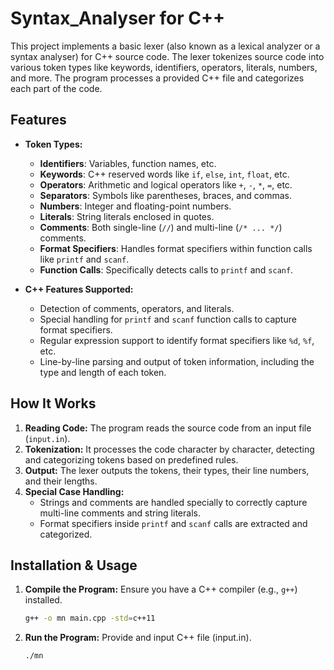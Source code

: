 # Syntax_Analyser for C++

This project implements a basic lexer (also known as a lexical analyzer or a syntax analyser) for C++ source code. The lexer tokenizes source code into various token types like keywords, identifiers, operators, literals, numbers, and more. The program processes a provided C++ file and categorizes each part of the code.

## Features

- **Token Types:** 
  - **Identifiers**: Variables, function names, etc.
  - **Keywords**: C++ reserved words like `if`, `else`, `int`, `float`, etc.
  - **Operators**: Arithmetic and logical operators like `+`, `-`, `*`, `=`, etc.
  - **Separators**: Symbols like parentheses, braces, and commas.
  - **Numbers**: Integer and floating-point numbers.
  - **Literals**: String literals enclosed in quotes.
  - **Comments**: Both single-line (`//`) and multi-line (`/* ... */`) comments.
  - **Format Specifiers**: Handles format specifiers within function calls like `printf` and `scanf`.
  - **Function Calls**: Specifically detects calls to `printf` and `scanf`.

- **C++ Features Supported:**
  - Detection of comments, operators, and literals.
  - Special handling for `printf` and `scanf` function calls to capture format specifiers.
  - Regular expression support to identify format specifiers like `%d`, `%f`, etc.
  - Line-by-line parsing and output of token information, including the type and length of each token.

## How It Works

1. **Reading Code:** The program reads the source code from an input file (`input.in`).
2. **Tokenization:** It processes the code character by character, detecting and categorizing tokens based on predefined rules.
3. **Output:** The lexer outputs the tokens, their types, their line numbers, and their lengths.
4. **Special Case Handling:**
   - Strings and comments are handled specially to correctly capture multi-line comments and string literals.
   - Format specifiers inside `printf` and `scanf` calls are extracted and categorized.

## Installation & Usage

1. **Compile the Program:**
   Ensure you have a C++ compiler (e.g., `g++`) installed.

   ```sh
   g++ -o mn main.cpp -std=c++11
2. **Run the Program:**
   Provide and input C++ file (input.in).
   
   ```sh
   ./mn
